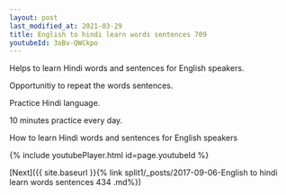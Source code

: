 ```yaml
---
layout: post
last_modified_at: 2021-03-29
title: English to hindi learn words sentences 709 
youtubeId: 3oBv-QWCkpo
---
```

 
 
Helps to learn Hindi words and sentences for English speakers.

Opportunitiy to repeat the words sentences. 

Practice Hindi language. 
 
10 minutes practice every day. 
 
How to learn Hindi words and sentences for English speakers 
 
{% include youtubePlayer.html id=page.youtubeId %}
 
 
[Next]({{ site.baseurl }}{% link  split1/_posts/2017-09-06-English to hindi learn words sentences 434 .md%})
 
